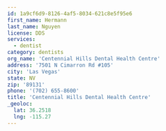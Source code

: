 ```yaml
---
id: 1a9cf6d9-8126-4af5-8034-621c8e5f95e6
first_name: Hermann
last_name: Nguyen
license: DDS
services:
  - dentist
category: dentists
org_name: 'Centennial Hills Dental Health Centre'
address: '7501 N Cimarron Rd #105'
city: 'Las Vegas'
state: NV
zip: '89131'
phone: '(702) 655-8600'
title: 'Centennial Hills Dental Health Centre'
_geoloc:
  lat: 36.2518
  lng: -115.27
---
```

